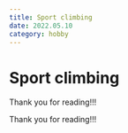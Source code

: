 ```yaml
---
title: Sport climbing
date: 2022.05.10
category: hobby
---
```

# Sport climbing

Thank you for reading!!!

Thank you for reading!!!
